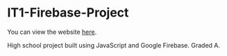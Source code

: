 # IT1-Firebase-Project

You can view the website [here](https://jotto2.github.io/IT1/prosjekt2Database/index.html).

High school project built using JavaScript and Google Firebase. Graded A.
